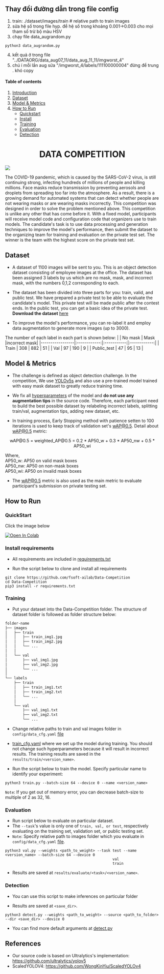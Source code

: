 ## Thay đổi đường dẫn trong file config
1. train:  ./dataset/images/train  # relative path to train images
2. sửa hệ số trong file hyp. để hệ số trong khoảng 0.001->0.003
cho mọi tham số trừ bộ màu HSV
3. chạy file data_augrandom.py


```
python3 data_augrandom.py
```
4. kết quả ở trong file "../DATAORG/data_aug07_11/data_aug_11_11/imgworst_4"
5. chú í mỗi lần aug sửa "/imgworst_4/labels/111100000004" đừng để trung . khó copy

#### Table of contents
1. [Introduction](#introduction)
2. [Dataset](#dataset)
3. [Model & Metrics](#run)
4. [How to Run](#quickstart)
   - [Quickstart](#quickstart)
   - [Install](#install)
   - [Training](#training)
   - [Evaluation](#evaluation)
   - [Detection](#detection)


<p align="center">
  <h1 align="center", id="introduction">DATA COMPETITION</h1></p>
  
![](https://drive.google.com/uc?export=view&id=1DEpMpgsX-MU3-de4Gqoa7Nk3VD12_Vwk)
 
The COVID-19 pandemic, which is caused by the SARS-CoV-2 virus, is still continuing strong, infecting hundreds of millions of people and killing millions. Face masks reduce transmission by preventing aerosols and droplets from spreading too far into the atmosphere. As a result, there is a growing demand for automated systems that can detect whether people are not wearing masks or are wearing masks incorrectly. This competition was designed in order to solve the problem mentioned above. This competition is unlike any other that has come before it. With a fixed model, participants will receive model code and configuration code that organizers use to train models. The candidate's task is to use data processing and generation techniques to improve the model's performance, then submit the dataset to the organizing team for training and evaluation on the private test set. The winner is the team with the highest score on the private test set.

## Dataset<a name="dataset"></a>
* A dataset of 1100 images will be sent to you. This is an object detection dataset consisting of employee images at the office. 
The dataset has been assigned 3 labels by us which are no mask, mask, and incorrect mask, with the numbers 0,1,2 corresponding to each.

* The dataset has been divided into three parts for you: train, valid, and public test. We have prepared a private test to be able to evaluate the candidate's model. 
This private test will be made public after the contest ends. In the public test, you can get a basic idea of the private test. **Download the dataset** [here](https://drive.google.com/file/d/1wiu8nb7zFu9gxJRKlhs9lWO7ZyN_Tssh/view?usp=sharing)

* To improve the model's performance, you can re-label it and employ data augmentation to generate more images (up to 3000).

The number of each label in each part is shown below:
|                 |    No mask   |     Mask    |incorrect mask| 
|-----------------|:------------:|:-----------:|:------------:|
|      Train      |      308     |     882     |      51      |
|       Val       |      97      |     190     |      9       |
|   Public_test   |      47      |     95      |      13      |

## Model & Metrics <a name="model"></a>
* The challenge is defined as object detection challenge. In the competition,
We use [YOLOv5s](https://github.com/ultralytics/yolov5/releases) and also use a pre-trained model
trained with easy mask dataset to greatly reduce training time.
* We fix all [hyperparameters](config/hyps/hyp_finetune.yaml) of the model
and **do not use any augmentation tips** in the source code.
Therefore, each participant need to build the best possible dataset by relabeling
incorrect labels, splitting train/val, augmentation tips, adding new dataset, etc.

* In training process, Early Stopping method with patience setten to 100 iterations
is used to keep track of validation set's wAP@0.5. Detail about wAP@0.5 metric:
<p align="center">
wAP@0.5 = weighted_AP@0.5 = 0.2 * AP50_w + 0.3 * AP50_nw + 0.5 * AP50_wi
</p>

   Where, </br>
   AP50_w: AP50 on valid mask boxes </br>
   AP50_nw: AP50 on non-mask boxes </br>
   AP50_wi: AP50 on invalid mask boxes </br>

* The wAP@0.5 metric is also used as the main metric
to evaluate participant's submission on private testing set.


## How to Run<a name="run"></a>
### QuickStart <a name="quickstart"></a>
Click the image below 

<a href="https://colab.research.google.com/drive/18VZqW9X2bI2Os28BhIyE4YqkFC9FKRrf?usp=sharing" target="_blank">
  <img src="https://colab.research.google.com/assets/colab-badge.svg" alt="Open In Colab"/>
</a>

### Install requirements <a name="install"></a>

* All  requirements are included in [requirements.txt](https://github.com/fsoft-ailab/Data-Competition/blob/main/requirements.txt)


* Run the script below to clone and install all requirements


```angular2html
git clone https://github.com/fsoft-ailab/Data-Competition
cd Data-Competition
pip3 install -r requirements.txt
```

### Training <a name="training"></a>


* Put your dataset into the Data-Competition folder.
The structure of dataset folder is followed as folder structure below:
```bash
folder-name
├── images
│   ├── train
│   │   ├── train_img1.jpg
│   │   ├── train_img2.jpg
│   │   └── ...
│   │   
│   └── val
│       ├── val_img1.jpg
│       ├── val_img2.jpg
│       └── ...
│   
└── labels
    ├── train
    │   ├── train_img1.txt
    │   ├── train_img2.txt
    │   └── ...
    │   
    └── val
        ├── val_img1.txt
        ├── val_img2.txt
        └── ...

```
* Change relative paths to train and val images folder in `config/data_cfg.yaml` [file](config/data_cfg.yaml)

* [train_cfg.yaml](config/train_cfg.yaml) where we set up the model during training. 
You should not change such hyperparameters because it will result in incorrect results. The training results are saved
in the `results/train/<version_name>`.
* Run the script below to train the model. Specify particular name to identify your experiment:
```angular2html
python3 train.py --batch-size 64 --device 0 --name <version_name> 
```
`Note`: If you get out of memory error, you can decrease batch-size to multiple of 2 as 32, 16.

### Evaluation <a name="evaluation"></a>
* Run script below to evaluate on particular dataset.
* The `--task`'s value is only one of `train, val, or test`, respectively
evaluating on the training set, validation set, or public testing set.
* `Note`: Specify relative path to images folder which
you evaluate in `config/data_cfg.yaml` [file](config/data_cfg.yaml).

```angular2html
python3 val.py --weights <path_to_weight> --task test --name <version_name> --batch-size 64 --device 0
                                                 val
                                                 train
```
* Results are saved at `results/evaluate/<task>/<version_name>`.

### Detection <a name="detection"></a>

* You can use this script to make inferences on particular folder

* Results are saved at `<save_dir>`.
```angular2html
python3 detect.py --weights <path_to_weight> --source <path_to_folder> --dir <save_dir> --device 0
```

* You can find more default arguments at [detect.py](https://github.com/fsoft-ailab/Data-Competition/blob/main/train.py)

## References
* Our source code is based on Ultralytics's implementation: https://github.com/ultralytics/yolov5
* ScaledYOLOV4: https://github.com/WongKinYiu/ScaledYOLOv4
